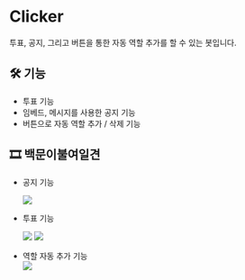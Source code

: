 # Clicker
투표, 공지, 그리고 버튼을 통한 자동 역할 추가를 할 수 있는 봇입니다.

## 🛠️ 기능
- 투표 기능
- 임베드, 메시지를 사용한 공지 기능
- 버튼으로 자동 역할 추가 / 삭제 기능

## 🎞️ 백문이불여일견

- 공지 기능  

   ![](https://cdn.discordapp.com/attachments/894978067699757068/947748214998720612/unknown.png)

- 투표 기능

   ![](https://cdn.discordapp.com/attachments/1101690523208646786/1101690527331651604/image.png)
   ![](https://cdn.discordapp.com/attachments/1101690523208646786/1101697997768757339/image.png)

- 역할 자동 추가 기능  
    ![](https://cdn.discordapp.com/attachments/898886636434260008/899715900582805504/Clicker-Canary_Demo2.1.gif)
